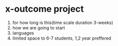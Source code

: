 # x-outcome project

1. for how long is this(time scale duration 3-weeks)
2. how we are going to start
3. languages
4. limited space to 6-7 students, 1,2 year preffered